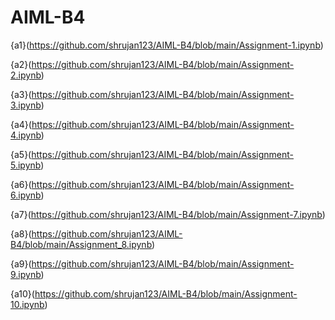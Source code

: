 # AIML-B4
{a1}(https://github.com/shrujan123/AIML-B4/blob/main/Assignment-1.ipynb)

{a2}(https://github.com/shrujan123/AIML-B4/blob/main/Assignment-2.ipynb)

{a3}(https://github.com/shrujan123/AIML-B4/blob/main/Assignment-3.ipynb)

{a4}(https://github.com/shrujan123/AIML-B4/blob/main/Assignment-4.ipynb)

{a5}(https://github.com/shrujan123/AIML-B4/blob/main/Assignment-5.ipynb)

{a6}(https://github.com/shrujan123/AIML-B4/blob/main/Assignment-6.ipynb)

{a7}(https://github.com/shrujan123/AIML-B4/blob/main/Assignment-7.ipynb)

{a8}(https://github.com/shrujan123/AIML-B4/blob/main/Assignment_8.ipynb)

{a9}(https://github.com/shrujan123/AIML-B4/blob/main/Assignment-9.ipynb)

{a10}(https://github.com/shrujan123/AIML-B4/blob/main/Assignment-10.ipynb)
